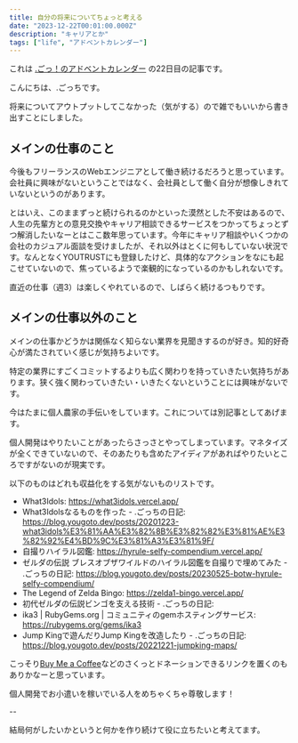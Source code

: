 ```yaml
---
title: 自分の将来についてちょっと考える
date: "2023-12-22T00:01:00.000Z"
description: "キャリアとか"
tags: ["life", "アドベントカレンダー"]
---
```


これは [.ごっ！のアドベントカレンダー](https://adventar.org/calendars/9122) の22日目の記事です。

こんにちは、.ごっちです。

将来についてアウトプットしてこなかった（気がする）ので雑でもいいから書き出すことにしました。

## メインの仕事のこと

今後もフリーランスのWebエンジニアとして働き続けるだろうと思っています。会社員に興味がないということではなく、会社員として働く自分が想像しきれていないというのがあります。

とはいえ、このままずっと続けられるのかといった漠然とした不安はあるので、人生の先輩方との意見交換やキャリア相談できるサービスをつかってちょっとずつ解消したいなーとはここ数年思っています。今年にキャリア相談やいくつかの会社のカジュアル面談を受けましたが、それ以外はとくに何もしていない状況です。なんとなくYOUTRUSTにも登録したけど、具体的なアクションをなにも起こせていないので、焦っているようで楽観的になっているのかもしれないです。

直近の仕事（週3）は楽しくやれているので、しばらく続けるつもりです。

## メインの仕事以外のこと

メインの仕事かどうかは関係なく知らない業界を見聞きするのが好き。知的好奇心が満たされていく感じが気持ちよいです。

特定の業界にすごくコミットするよりも広く関わりを持っていきたい気持ちがあります。狭く強く関わっていきたい・いきたくないということには興味がないです。

今はたまに個人農家の手伝いをしています。これについては別記事としてあげます。

個人開発はやりたいことがあったらさっさとやってしまっています。マネタイズが全くできていないので、そのあたりも含めたアイディアがあればやりたいところですがないのが現実です。

以下のものはどれも収益化をする気がないものリストです。

- What3Idols: https://what3idols.vercel.app/
- What3Idolsなるものを作った - .ごっちの日記: https://blog.yougoto.dev/posts/20201223-what3idols%E3%81%AA%E3%82%8B%E3%82%82%E3%81%AE%E3%82%92%E4%BD%9C%E3%81%A3%E3%81%9F/
- 自撮りハイラル図鑑: https://hyrule-selfy-compendium.vercel.app/
- ゼルダの伝説 ブレスオブザワイルドのハイラル図鑑を自撮りで埋めてみた - .ごっちの日記: https://blog.yougoto.dev/posts/20230525-botw-hyrule-selfy-compendium/
- The Legend of Zelda Bingo: https://zelda1-bingo.vercel.app/
- 初代ゼルダの伝説ビンゴを支える技術 - .ごっちの日記:
- ika3 | RubyGems.org | コミュニティのgemホスティングサービス: https://rubygems.org/gems/ika3
- Jump Kingで遊んだりJump Kingを改造したり - .ごっちの日記: https://blog.yougoto.dev/posts/20221221-jumpking-maps/

こっそり[Buy Me a Coffee](https://www.buymeacoffee.com/)などのさくっとドネーションできるリンクを置くのもありかなーと思っています。

個人開発でお小遣いを稼いでいる人をめちゃくちゃ尊敬します！

--

結局何がしたいかというと何かを作り続けて役に立ちたいと考えてます。
